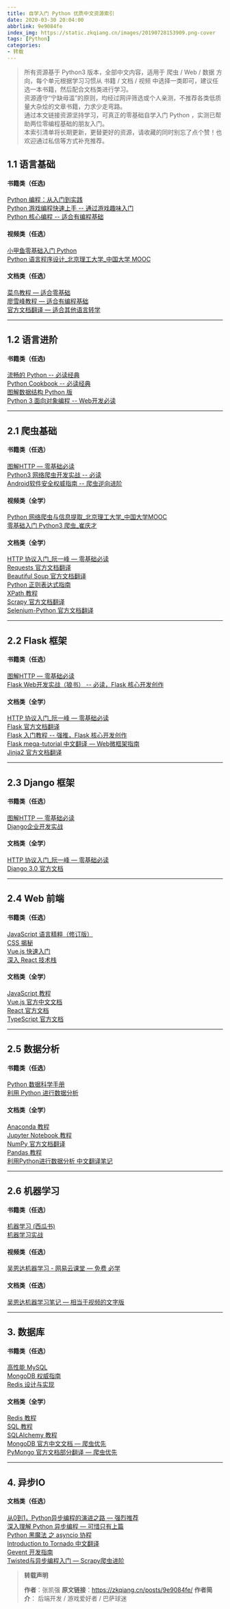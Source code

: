 ```yaml
---
title: 自学入门 Python 优质中文资源索引
date: 2020-03-30 20:04:00
abbrlink: 9e9084fe
index_img: https://static.zkqiang.cn/images/20190728153909.png-cover
tags: [Python]
categories:
- 转载
---
```


> 所有资源基于 Python3 版本，全部中文内容，适用于 爬虫 / Web / 数据 方向，每个单元根据学习习惯从 书籍 / 文档 / 视频 中选择一类即可，建议任选一本书籍，然后配合文档类进行学习。  
> 资源遵守“宁缺毋滥”的原则，均经过网评筛选或个人亲测，不推荐各类低质量大杂烩的文章书籍，力求少走弯路。  
> 通过本文链接资源坚持学习，可真正的零基础自学入门 Python ，实测已帮助两位零编程基础的朋友入门。  
> 本索引清单将长期更新，更替更好的资源，请收藏的同时别忘了点个赞！也欢迎通过私信等方式补充推荐。

## 1.1 语言基础

#### 书籍类（任选)
[Python 编程：从入门到实践](https://item.jd.com/11993134.html?cu=true&utm_source=kong&utm_medium=tuiguang&utm_campaign=t_1001542270_1000008160_0_1929571479&utm_term=3a5041eb2363478d977b6ce59798dcc2)  
[Python 游戏编程快速上手 -- 通过游戏趣味入门](https://item.jd.com/12202703.html?cu=true&utm_source=kong&utm_medium=tuiguang&utm_campaign=t_1001542270_1000008160_0_1929571479&utm_term=281a2ca3f6a74137b27bb9a8b171b61c)  
[Python 核心编程 -- 适合有编程基础](https://item.jd.com/10062788.html?cu=true&utm_source=kong&utm_medium=tuiguang&utm_campaign=t_1001542270_1000008160_0_1929571479&utm_term=3386f9ebe12c46ffb44e4a9c494004aa)  

#### 视频类（任选）
[小甲鱼零基础入门 Python](https://www.bilibili.com/video/av27789609)  
[Python 语言程序设计_北京理工大学_中国大学 MOOC](https://www.icourse163.org/course/BIT-268001)  

#### 文档类（任选）
[菜鸟教程 — 适合零基础](http://www.runoob.com/python3/python3-tutorial.html)  
[廖雪峰教程 — 适合有编程基础](https://www.liaoxuefeng.com/wiki/0014316089557264a6b348958f449949df42a6d3a2e542c000)  
[官方文档翻译 — 适合其他语言转学](https://yiyibooks.cn/xx/python_352/index.html)  

* * *

## 1.2 语言进阶

#### 书籍类（任选)
[流畅的 Python -- 必读经典](https://item.jd.com/12186192.html?cu=true&utm_source=kong&utm_medium=tuiguang&utm_campaign=t_1001542270_1000008160_0_1929571479&utm_term=b13a193f9b934ac5a3d91bb5b338c120)  
[Python Cookbook -- 必读经典](https://item.jd.com/11681561.html?cu=true&utm_source=kong&utm_medium=tuiguang&utm_campaign=t_1001542270_1000008160_0_1929571479&utm_term=cd8772417e5a43fd91e4ef3f69e65527)  
[图解数据结构 Python 版](https://item.jd.com/12336391.html?cu=true&utm_source=kong&utm_medium=tuiguang&utm_campaign=t_1001542270_1000008160_0_1929571479&utm_term=9464e258ce0546cba144091d8fdfb4f6)  
[Python 3 面向对象编程 -- Web开发必读](https://item.jd.com/12385123.html?cu=true&utm_source=kong&utm_medium=tuiguang&utm_campaign=t_1001542270_1000008160_0_1929571479&utm_term=78fedcb68cba49d681fa7590b62fe954)  

* * *

## 2.1 爬虫基础

#### 书籍类（任选）

[图解HTTP — 零基础必读](https://item.jd.com/1179243750.html?cu=true&utm_source=kong&utm_medium=tuiguang&utm_campaign=t_1001542270_1000008160_0_1929571479&utm_term=fd56d83454434af7953d5d0df0c2c5bf)  
[Python3 网络爬虫开发实战 -- 必读](https://item.jd.com/49825026628.html?cu=true&utm_source=kong&utm_medium=tuiguang&utm_campaign=t_1001542270_1000008160_0_1929571479&utm_term=c5522372b8fb464dbb98a26ec96aae36)  
[Android软件安全权威指南 -- 爬虫逆向进阶](https://item.jd.com/45942848920.html?cu=true&utm_source=kong&utm_medium=tuiguang&utm_campaign=t_1001542270_1000008160_0_1929571479&utm_term=7e35b89bfe3f41189ecb222c7f111a50)  

#### 视频类（全学）
[Python 网络爬虫与信息提取_北京理工大学_中国大学MOOC](https://www.icourse163.org/course/BIT-1001870001)  
[零基础入门 Python3 爬虫_崔庆才](https://edu.hellobi.com/course/157)

#### 文档类（全学）
[HTTP 协议入门_阮一峰 — 零基础必读](http://www.ruanyifeng.com/blog/2016/08/http.html)  
[Requests 官方文档翻译](http://docs.python-requests.org/zh_CN/latest/user/quickstart.html)  
[Beautiful Soup 官方文档翻译](https://beautifulsoup.readthedocs.io/zh_CN/latest/)  
[Python 正则表达式指南](https://www.cnblogs.com/huxi/archive/2010/07/04/1771073.html)  
[XPath 教程](http://www.w3school.com.cn/xpath/index.asp)  
[Scrapy 官方文档翻译](https://scrapy-chs.readthedocs.io/zh_CN/1.0/intro/install.html)  
[Selenium-Python 官方文档翻译](https://selenium-python-zh.readthedocs.io/en/latest/index.html)

* * *

## 2.2 Flask 框架

#### 书籍类（任选）
[图解HTTP — 零基础必读](https://item.jd.com/1179243750.html?cu=true&utm_source=kong&utm_medium=tuiguang&utm_campaign=t_1001542270_1000008160_0_1929571479&utm_term=fd56d83454434af7953d5d0df0c2c5bf)  
[Flask Web开发实战（狼书） -- 必读，Flask 核心开发创作](https://item.jd.com/32885183767.html?cu=true&utm_source=kong&utm_medium=tuiguang&utm_campaign=t_1001542270_1000008160_0_1929571479&utm_term=f286c6172dbd4b02b2e1ce1725e7fddd)  

#### 文档类（全学）
[HTTP 协议入门_阮一峰 — 零基础必读](http://www.ruanyifeng.com/blog/2016/08/http.html)  
[Flask 官方文档翻译](http://docs.jinkan.org/docs/flask/)  
[Flask 入门教程 -- 强推，Flask 核心开发创作](http://helloflask.com/tutorial/)  
[Flask mega-tutorial 中文翻译 — Web微框架指南](http://www.pythondoc.com/flask-mega-tutorial/)   
[Jinja2 官方文档翻译](http://docs.jinkan.org/docs/jinja2/)  

* * *

## 2.3 Django 框架

#### 书籍类（任选）
[图解HTTP — 零基础必读](https://item.jd.com/1179243750.html?cu=true&utm_source=kong&utm_medium=tuiguang&utm_campaign=t_1001542270_1000008160_0_1929571479&utm_term=fd56d83454434af7953d5d0df0c2c5bf)  
[Django企业开发实战](https://item.jd.com/12537842.html?cu=true&utm_source=kong&utm_medium=tuiguang&utm_campaign=t_1001542270_1000008160_0_1929571479&utm_term=e74f4a006d274bfd9ff0a039609208c9)  

#### 文档类（全学）
[HTTP 协议入门_阮一峰 — 零基础必读](http://www.ruanyifeng.com/blog/2016/08/http.html)  
[Django 3.0 官方文档](https://docs.djangoproject.com/zh-hans/3.0/)  

* * *

## 2.4 Web 前端

#### 书籍类（任选）
[JavaScript 语言精粹（修订版）](https://item.jd.com/11090963.html?cu=true&utm_source=kong&utm_medium=tuiguang&utm_campaign=t_1001542270_1000008160_0_1929571479&utm_term=805b7ab7e7a4406e97af470023f41dd5)  
[CSS 揭秘](https://item.jd.com/49883132371.html?cu=true&utm_source=kong&utm_medium=tuiguang&utm_campaign=t_1001542270_1000008160_0_1929571479&utm_term=518dad27c6e24318be217ac6391b7a74)  
[Vue.js 快速入门](https://item.jd.com/12517946.html?cu=true&utm_source=kong&utm_medium=tuiguang&utm_campaign=t_1001542270_1000008160_0_1929571479&utm_term=a6ed70c74a5949c28719ee3c824e387e)  
[深入 React 技术栈](https://item.jd.com/12068636.html?cu=true&utm_source=kong&utm_medium=tuiguang&utm_campaign=t_1001542270_1000008160_0_1929571479&utm_term=8bee6545d5b644309bcfe96fd755c41d)  

#### 文档类（全学）
[JavaScript 教程](http://www.w3school.com.cn/js/index.asp)  
[Vue.js 官方中文文档](https://cn.vuejs.org/v2/guide/index.html)  
[React 官方文档](https://www.reactjscn.com/docs/hello-world.html)  
[TypeScript 官方文档](https://www.tslang.cn/docs/home.html)  

* * *

## 2.5 数据分析

#### 书籍类（任选）
[Python 数据科学手册](https://item.jd.com/29428299573.html?cu=true&utm_source=kong&utm_medium=tuiguang&utm_campaign=t_1001542270_1000008160_0_1929571479&utm_term=81d3ab8edd92497c9f654e9207e75dff)   
[利用 Python 进行数据分析](https://item.jd.com/12398725.html?cu=true&utm_source=kong&utm_medium=tuiguang&utm_campaign=t_1001542270_1000008160_0_1929571479&utm_term=f0e26ff1309a432a8bec157e32638e09)  

#### 文档类（全学）
[Anaconda 教程](https://www.jianshu.com/p/62f155eb6ac5)  
[Jupyter Notebook 教程](https://blog.csdn.net/DataCastle/article/details/78890469)  
[NumPy 官方文档翻译](https://www.numpy.org.cn/)  
[Pandas 教程](https://www.yiibai.com/pandas/python_pandas_environment_setup.html)   
[利用Python进行数据分析 中文翻译笔记](https://github.com/BrambleXu/pydata-notebook?utm_medium=social&utm_source=qq)  

* * *

## 2.6 机器学习

#### 书籍类（任选）
[机器学习 (西瓜书)](https://item.jd.com/11867803.html?cu=true&utm_source=kong&utm_medium=tuiguang&utm_campaign=t_1001542270_1000008160_0_1929571479&utm_term=2f2a53c477cd4c2f84a3a2cf70a222f6)  
[机器学习实战](https://item.jd.com/12128543.html?cu=true&utm_source=kong&utm_medium=tuiguang&utm_campaign=t_1001542270_1000008160_0_1929571479&utm_term=c4343287898b4740b16ab2f5f60edbb2)  

#### 视频类（任选）
[吴恩达机器学习 \- 网易云课堂 — 免费 必学](https://study.163.com/course/courseMain.htm?courseId=1004570029)  

#### 文档类（任选）
[吴恩达机器学习笔记 — 相当于视频的文字版](https://github.com/fengdu78/Coursera-ML-AndrewNg-Notes)  

* * *

## 3\. 数据库

#### 书籍类（任选）
[高性能 MySQL](https://item.jd.com/11220393.html?cu=true&utm_source=kong&utm_medium=tuiguang&utm_campaign=t_1001542270_1000008160_0_1929571479&utm_term=da846dfe1fa14db6a18bf1bed15e3869)  
[MongoDB 权威指南](https://item.jd.com/11384782.html?cu=true&utm_source=kong&utm_medium=tuiguang&utm_campaign=t_1001542270_1000008160_0_1929571479&utm_term=0c7bacdc0b25430eb1a1ae9c486f3f15)  
[Redis 设计与实现](https://item.jd.com/11486101.html?cu=true&utm_source=kong&utm_medium=tuiguang&utm_campaign=t_1001542270_1000008160_0_1929571479&utm_term=940b141ea7bb4374a4eba79f6dee4d07)  

#### 文档类（全学）
[Redis 教程](http://www.runoob.com/redis/redis-tutorial.html)  
[SQL 教程](http://www.w3school.com.cn/sql/index.asp)  
[SQLAlchemy 教程](https://www.jianshu.com/p/0ad18fdd7eed)  
[MongoDB 官方中文文档 — 爬虫优先](http://www.mongoing.com/docs/)  
[PyMongo 官方文档部分翻译 — 爬虫优先](https://www.cnblogs.com/zhouxuchen/p/5544227.html)  

* * *

## 4\. 异步IO

#### 文档类（任选）  
[从0到1，Python异步编程的演进之路 — 强烈推荐](https://zhuanlan.zhihu.com/p/25228075)  
[深入理解 Python 异步编程 — 可惜只有上篇](http://python.jobbole.com/88291/)  
[Python 黑魔法 之 asyncio 协程](https://www.jianshu.com/p/b5e347b3a17c)  
[Introduction to Tornado 中文翻译](http://demo.pythoner.com/itt2zh/index.html)  
[Gevent 开发指南](https://blog.csdn.net/u010159842/article/details/56480219)  
[Twisted与异步编程入门 — Scrapy爬虫进阶](https://likebeta.gitbooks.io/twisted-intro-cn/content/zh/)  


> **转载声明**
>
> **作者**：张凯强
> **原文链接**：https://zkqiang.cn/posts/9e9084fe/
> **作者简介**： 后端开发 / 游戏爱好者 / 巴萨球迷